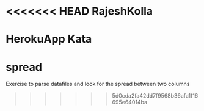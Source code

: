 <<<<<<< HEAD
RajeshKolla
===========

HerokuApp
Kata
=======
spread
======

Exercise to parse datafiles and look for the spread between two columns
>>>>>>> 5d0cda2fa42dd7f9568b36afa1f16695e64014ba
